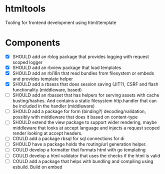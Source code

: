 # htmltools
Tooling for frontend development using html/template

# Components
- [x] SHOULD add an rblog package that provides logging with request scoped logger
- [x] SHOULD add an rbview package that load templates
- [x] SHOULD add an rbi18n that read bundles from filesystem or embeds and provides template helper
- [x] SHOULD add a rbsess that does session saving (JIT?), CSRF and flash functionality (middleware, based)
- [ ] SHOULD add an rbasset that has helpers for serving assets with cache busting/hashes. And contains a static filesystem http.handler that can be included in the handler (middleware)
- [ ] SHOULD add a package for form (binding?) decoding/validation, possibly with middleware that does it based on content-type
- [ ] SHOULD extend the view package to support wider rendering, maybe middleware that looks at accept language and injects a request scoped render looking at accept headers.
- [ ] COULD add a package rbsql for sql connections for di
- [ ] SHOULD have a package holds the routing/url generation helper. 
- [ ] COULD develop a formatter that formats html with go templating
- [ ] COULD develop a html validator that uses the checks if the html is valid
- [ ] COULD add a package that helps with bundling and compiling using esbuild. Build on embed